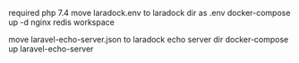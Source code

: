required php 7.4
move laradock.env to laradock dir as .env
docker-compose up -d nginx redis workspace

move laravel-echo-server.json to laradock echo server dir
docker-compose up laravel-echo-server
